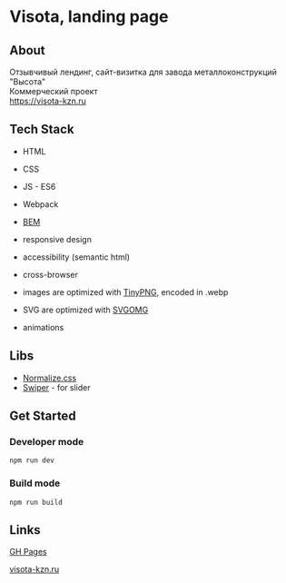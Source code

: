 # Visota, landing page

## About

Отзывчивый лендинг, сайт-визитка для завода металлоконструкций "Высота"  
Коммерческий проект  
https://visota-kzn.ru

## Tech Stack

* HTML
* CSS
* JS - ES6
* Webpack

* [BEM](https://ru.bem.info/)
* responsive design
* accessibility (semantic html)
* cross-browser
* images are optimized with [TinyPNG](https://tinypng.com/), encoded in .webp
* SVG are optimized with [SVGOMG](https://jakearchibald.github.io/svgomg/)
* animations

## Libs

* [Normalize.css](https://necolas.github.io/normalize.css/)
* [Swiper](https://swiperjs.com/) - for slider

## Get Started

### Developer mode

`npm run dev`

### Build mode

`npm run build`

## Links

[GH Pages](https://melentq.github.io/visota-kzn/)

[visota-kzn.ru](https://visota-kzn.ru)
